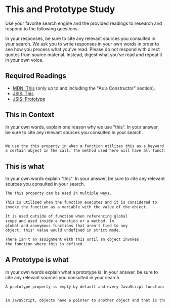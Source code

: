 # This and Prototype Study

Use your favorite search engine and the provided readings to research and
respond to the following questions.

In your responses, be sure to cite any relevant sources you consulted in your
search. We ask you to write responses in your own words in order to see how you
process what you've read. Please do not respond with direct quotes from source
material. Instead, digest what you've read and repeat it in your own voice.

## Required Readings

-   [MDN: This](https://developer.mozilla.org/en-US/docs/Web/JavaScript/Reference/Operators/this)
(only up to and including the "As a Constructor" section).
-   [JSIS: This](http://javascriptissexy.com/understand-javascripts-this-with-clarity-and-master-it/)
-   [JSIS: Prototype](http://javascriptissexy.com/javascript-prototype-in-plain-detailed-language/)

## This in Context

In your own words, explain one reason why we use "this". In your answer, be
sure to cite any relevant sources you consulted in your search.

```md

We use the this property in when a function utilizes this as a keyword in its body. This will have the value binded to
a certain object in the call. The method used here will have all functions inheriting from Function.prototype through the call or apply process.

```

## This is what

In your own words explain "this".  In your answer, be
sure to cite any relevant sources you consulted in your search.

```md
The this property can be used in multiple ways.

This is utilized when the function executes and it is considered to
invoke the function as a variable with the value of the object.

It is used outside of function when referencing global
scope and used inside a function or a method. In
global and anonymous functions that aren't tied to any
object, this' value would undefined in strict mode.

There isn't an assignment with this until an object invokes
the function where this is defined.
```

## A Prototype is what

In your own words explain what a prototype is.  In your answer, be
sure to cite any relevant sources you consulted in your search.

```md
A prototype property is empty by default and every JavaScript function has one. If you want to implement inheritance, you would attach properties and methods on this prototype property.


In JavaScript, objects have a pointer to another object and that is the object's prototype (also known as the prototype object). JS will look through the prototype to find the key on an object if it isn't found through the object. Until a null value pops up, it will follow the prototype chain. So the return will remain undefined.
```
